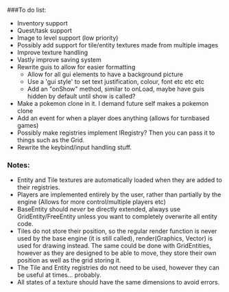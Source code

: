 ###To do list:

- Inventory support
- Quest/task support
- Image to level support (low priority)
- Possibly add support for tile/entity textures made from multiple images
- Improve texture handling
- Vastly improve saving system
- Rewrite guis to allow for easier formatting
    - Allow for all gui elements to have a background picture
    - Use a 'gui style' to set text justification, colour, font etc etc etc
    - Add an "onShow" method, similar to onLoad, maybe have guis hidden by default until show is called?
- Make a pokemon clone in it. I demand future self makes a pokemon clone
- Add an event for when a player does anything (allows for turnbased games)
- Possibly make registries implement IRegistry? Then you can pass it to things such as the Grid.
- Rewrite the keybind/input handling stuff.

### Notes:

- Entity and Tile textures are automatically loaded when they are added to their registries.
- Players are implemented entirely by the user, rather than partially by the engine (Allows for more control/multiple players etc)
- BaseEntity should *never* be directly extended, always use GridEntity/FreeEntity unless you want to completely overwrite all entity code.
- Tiles do not store their position, so the regular render function is never used by the base engine (it is still called), render(Graphics, Vector) is used for drawing instead. The same could be done with GridEntities, however as they are designed to be able to move, they store their own position as well as the grid storing it.
- The Tile and Entity registries do not need to be used, however they can be useful at times... probably.
- All states of a texture should have the same dimensions to avoid errors.